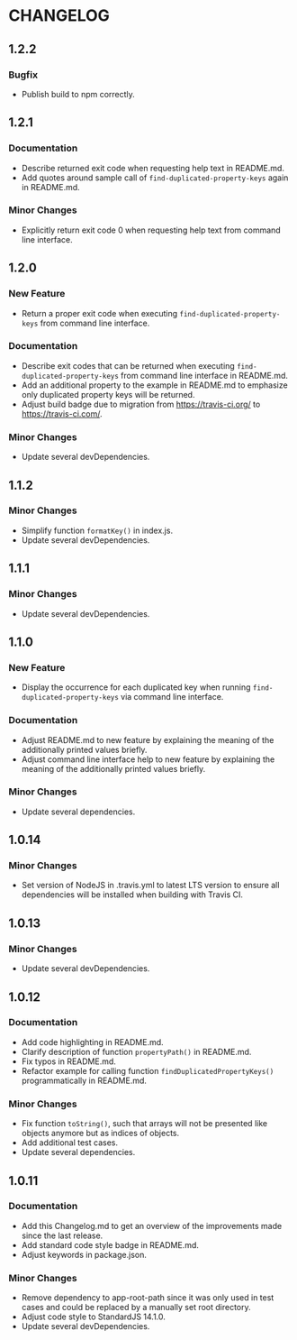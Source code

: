 # CHANGELOG 

## 1.2.2

### Bugfix
- Publish build to npm correctly.

## 1.2.1

### Documentation
- Describe returned exit code when requesting help text in README.md.
- Add quotes around sample call of `find-duplicated-property-keys` again in README.md.

### Minor Changes
- Explicitly return exit code 0 when requesting help text from command line interface.

## 1.2.0

### New Feature
- Return a proper exit code when executing `find-duplicated-property-keys` from command line interface.

### Documentation
- Describe exit codes that can be returned when executing `find-duplicated-property-keys` from command line interface in README.md.
- Add an additional property to the example in README.md to emphasize only duplicated property keys will be returned.
- Adjust build badge due to migration from https://travis-ci.org/ to https://travis-ci.com/.

### Minor Changes
- Update several devDependencies.

## 1.1.2

### Minor Changes
- Simplify function `formatKey()` in index.js.
- Update several devDependencies.

## 1.1.1

### Minor Changes
- Update several devDependencies.

## 1.1.0

### New Feature
- Display the occurrence for each duplicated key when running `find-duplicated-property-keys` via command line interface.

### Documentation
- Adjust README.md to new feature by explaining the meaning of the additionally printed values briefly.
- Adjust command line interface help to new feature by explaining the meaning of the additionally printed values briefly.

### Minor Changes
- Update several dependencies.

## 1.0.14

### Minor Changes
- Set version of NodeJS in .travis.yml to latest LTS version to ensure all dependencies will be installed when building with Travis CI.

## 1.0.13

### Minor Changes
- Update several devDependencies.

## 1.0.12

### Documentation
- Add code highlighting in README.md.
- Clarify description of function `propertyPath()` in README.md.
- Fix typos in README.md.
- Refactor example for calling function `findDuplicatedPropertyKeys()` programmatically in README.md.

### Minor Changes
- Fix function `toString()`, such that arrays will not be presented like objects anymore but as indices of objects.
- Add additional test cases.
- Update several dependencies.

## 1.0.11

### Documentation
- Add this Changelog.md to get an overview of the improvements made since the last release.
- Add standard code style badge in README.md.
- Adjust keywords in package.json.

### Minor Changes
- Remove dependency to app-root-path since it was only used in test cases and could be replaced by a manually set root directory.
- Adjust code style to StandardJS 14.1.0.
- Update several devDependencies.